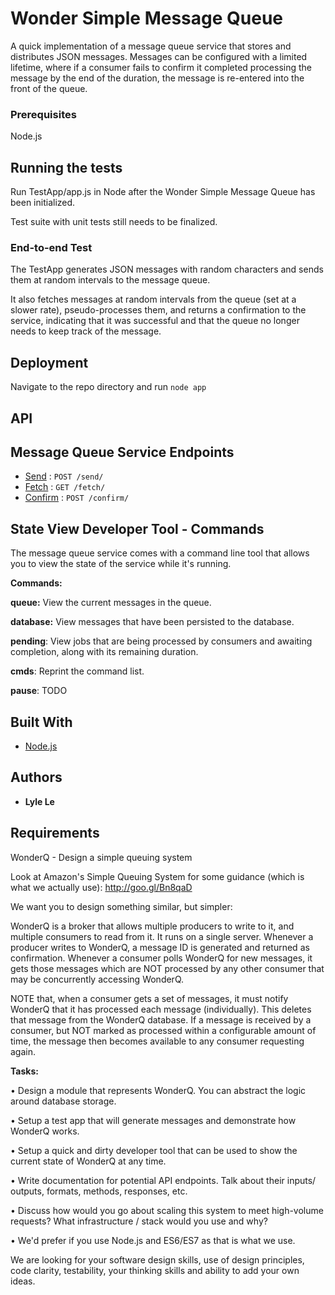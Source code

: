 # Wonder Simple Message Queue

A quick implementation of a message queue service that stores and distributes JSON messages. Messages can be configured with a limited lifetime, where if a consumer fails to confirm it completed processing the message by the end of the duration, the message is re-entered into the front of the queue.

### Prerequisites

Node.js

## Running the tests

Run TestApp/app.js in Node after the Wonder Simple Message Queue has been initialized.

Test suite with unit tests still needs to be finalized.

### End-to-end Test

The TestApp generates JSON messages with random characters and sends them at random intervals to the message queue.

It also fetches messages at random intervals from the queue (set at a slower rate), pseudo-processes them, and returns a confirmation to the service, indicating that it was successful and that the queue no longer needs to keep track of the message.

## Deployment

Navigate to the repo directory and run `node app`

## API

## Message Queue Service Endpoints

* [Send](documentation/send.md) : `POST /send/`
* [Fetch](documentation/fetch.md) : `GET /fetch/`
* [Confirm](documentation/confirm.md) : `POST /confirm/`

## State View Developer Tool - Commands

The message queue service comes with a command line tool that allows you to view the state of the service while it's running.

**Commands:**

 **queue:** View the current messages in the queue.
 
 **database:** View messages that have been persisted to the database.
 
 **pending**: View jobs that are being processed by consumers and awaiting completion, along with its remaining duration.
 
 **cmds**: Reprint the command list.
 
 **pause**: TODO

## Built With

* [Node.js](https://nodejs.org/en/)

## Authors

* **Lyle Le**


## Requirements
WonderQ - Design a simple queuing system

Look at Amazon's Simple Queuing System for some guidance (which is what we actually use): http://goo.gl/Bn8qaD

We want you to design something similar, but simpler:

WonderQ is a broker that allows multiple producers to write to it, and multiple consumers to read from it. It runs on a single server. Whenever a producer writes to WonderQ, a message ID is generated and returned as confirmation. Whenever a consumer polls WonderQ for new messages, it gets those messages which are NOT processed by any other consumer that may be concurrently accessing WonderQ.

NOTE that, when a consumer gets a set of messages, it must notify WonderQ that it has processed each message (individually). This deletes that message from the WonderQ database. If a message is received by a consumer, but NOT marked as processed within a configurable amount of time, the message then becomes available to any consumer requesting again.

**Tasks:**

• Design a module that represents WonderQ. You can abstract the logic around database storage.

• Setup a test app that will generate messages and demonstrate how WonderQ works.

• Setup a quick and dirty developer tool that can be used to show the current state of WonderQ at any time.

• Write documentation for potential API endpoints. Talk about their inputs/ outputs, formats, methods, responses, etc.

• Discuss how would you go about scaling this system to meet high-volume requests? What infrastructure / stack would you use and why?

• We'd prefer if you use Node.js and ES6/ES7 as that is what we use.


We are looking for your software design skills, use of design principles, code clarity, testability, your thinking skills and ability to add your own ideas.

